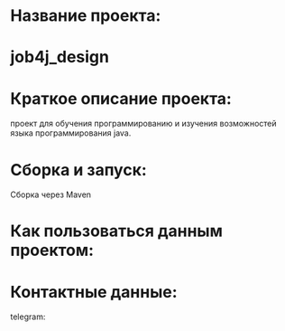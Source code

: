 # Название проекта:
# job4j_design
# Краткое описание проекта:
проект для обучения программированию и изучения возможностей языка программирования java.
# Сборка и запуск:
Сборка через Maven
# Как пользоваться данным проектом:
#
# Контактные данные:
telegram: 